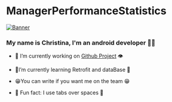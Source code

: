 # ManagerPerformanceStatistics 

   
<p align="centr">
  <a href="https://www.edisonlee55.com"><img src="https://media4.giphy.com/media/y5OffROvBod0s/giphy.gif?cid=ecf05e473nvm864kywojej41ar90p0vx8oc21n5x1nxeby7y&ep=v1_gifs_related&rid=giphy.gif&ct=g" alt="Banner"></a>
</p>
  

### <div align="centr">My name is Christina, I'm an android developer 👨‍💻</div>  
  

- 🔭 I’m currently working on [Github Project](https://github.com/FroschMadchen/StoreProject) 👁️  
  

- 🐾I’m currently learning Retrofit and dataBase 🐾  
  

- 😁You can write if you want me on the team 😁  
  

- 🐍 Fun fact: I use tabs over spaces 🐸  
  

<br/>  
